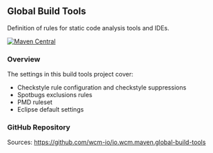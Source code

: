 ## Global Build Tools

Definition of rules for static code analysis tools and IDEs.

[![Maven Central](https://maven-badges.herokuapp.com/maven-central/io.wcm.maven/io.wcm.maven.global-build-tools/badge.svg)](https://maven-badges.herokuapp.com/maven-central/io.wcm.maven/io.wcm.maven.global-build-tools)


### Overview

The settings in this build tools project cover:

* Checkstyle rule configuration and checkstyle suppressions
* Spotbugs exclusions rules
* PMD ruleset
* Eclipse default settings


### GitHub Repository

Sources: https://github.com/wcm-io/io.wcm.maven.global-build-tools
